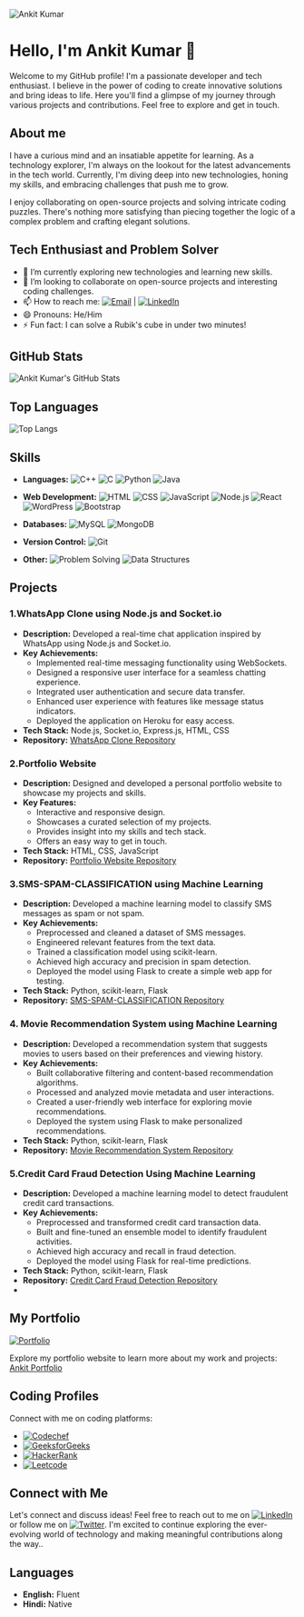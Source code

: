 ![Ankit Kumar](https://github.com/ankitkumar3440/Ankit-Kumar/blob/main/Gif.gif)

# Hello, I'm Ankit Kumar 👋

Welcome to my GitHub profile! I'm a passionate developer and tech enthusiast. I believe in the power of coding to create innovative solutions and bring ideas to life. Here you'll find a glimpse of my journey through various projects and contributions. Feel free to explore and get in touch.



## About me
I have a curious mind and an insatiable appetite for learning. As a technology explorer, I'm always on the lookout for the latest advancements in the tech world. Currently, I'm diving deep into new technologies, honing my skills, and embracing challenges that push me to grow.

I enjoy collaborating on open-source projects and solving intricate coding puzzles. There's nothing more satisfying than piecing together the logic of a complex problem and crafting elegant solutions.

## Tech Enthusiast and Problem Solver
- 🌱 I’m currently exploring new technologies and learning new skills.
- 👯 I’m looking to collaborate on open-source projects and interesting coding challenges.
- 📫 How to reach me: [![Email](https://img.shields.io/badge/Email-ankitku95553440%40gmail.com-blue?style=for-the-badge)](mailto:ankitku95553440@gmail.com)  |  [![LinkedIn](https://img.shields.io/badge/LinkedIn-Ankit%20Kumar-blue?style=for-the-badge&logo=linkedin)](https://www.linkedin.com/in/ankitkumar3440/) 
- 😄 Pronouns: He/Him
- ⚡ Fun fact: I can solve a Rubik's cube in under two minutes!

## GitHub Stats

![Ankit Kumar's GitHub Stats](https://github-readme-stats.vercel.app/api?username=ankitkumar3440&show_icons=true&theme=radical)

## Top Languages

![Top Langs](https://github-readme-stats.vercel.app/api/top-langs/?username=ankitkumar3440&layout=compact&theme=radical)

## Skills

- **Languages:** 
  ![C++](https://img.shields.io/badge/-C++-00599C?style=flat-square&logo=cplusplus&logoColor=white) 
  ![C](https://img.shields.io/badge/-C-00599C?style=flat-square&logo=c&logoColor=white) 
  ![Python](https://img.shields.io/badge/-Python-3776AB?style=flat-square&logo=python&logoColor=white)
  ![Java](https://img.shields.io/badge/-Java-007396?style=flat-square&logo=java&logoColor=white)
  
- **Web Development:** 
  ![HTML](https://img.shields.io/badge/-HTML-E34F26?style=flat-square&logo=html5&logoColor=white)
  ![CSS](https://img.shields.io/badge/-CSS-1572B6?style=flat-square&logo=css3&logoColor=white)
  ![JavaScript](https://img.shields.io/badge/-JavaScript-F7DF1E?style=flat-square&logo=javascript&logoColor=black)
  ![Node.js](https://img.shields.io/badge/-Node.js-339933?style=flat-square&logo=node.js&logoColor=white)
  ![React](https://img.shields.io/badge/-React-61DAFB?style=flat-square&logo=react&logoColor=white)
  ![WordPress](https://img.shields.io/badge/-WordPress-21759B?style=flat-square&logo=wordpress&logoColor=white)
  ![Bootstrap](https://img.shields.io/badge/-Bootstrap-7952B3?style=flat-square&logo=bootstrap&logoColor=white)
  
- **Databases:** 
  ![MySQL](https://img.shields.io/badge/-MySQL-4479A1?style=flat-square&logo=mysql&logoColor=white)
  ![MongoDB](https://img.shields.io/badge/-MongoDB-47A248?style=flat-square&logo=mongodb&logoColor=white)
  
- **Version Control:** 
  ![Git](https://img.shields.io/badge/-Git-F05032?style=flat-square&logo=git&logoColor=white)
  
- **Other:** 
  ![Problem Solving](https://img.shields.io/badge/-Problem%20Solving-FF4500?style=flat-square)
  ![Data Structures](https://img.shields.io/badge/-Data%20Structures-008080?style=flat-square)

## **Projects**

### 1.WhatsApp Clone using Node.js and Socket.io

- **Description:** Developed a real-time chat application inspired by WhatsApp using Node.js and Socket.io.
- **Key Achievements:**
  - Implemented real-time messaging functionality using WebSockets.
  - Designed a responsive user interface for a seamless chatting experience.
  - Integrated user authentication and secure data transfer.
  - Enhanced user experience with features like message status indicators.
  - Deployed the application on Heroku for easy access.
- **Tech Stack:** Node.js, Socket.io, Express.js, HTML, CSS
- **Repository:** [WhatsApp Clone Repository](https://github.com/ankitkumar3440/ChatApp)

### 2.Portfolio Website

- **Description:** Designed and developed a personal portfolio website to showcase my projects and skills.
- **Key Features:**
  - Interactive and responsive design.
  - Showcases a curated selection of my projects.
  - Provides insight into my skills and tech stack.
  - Offers an easy way to get in touch.
- **Tech Stack:** HTML, CSS, JavaScript
- **Repository:** [Portfolio Website Repository](https://github.com/ankitkumar3440/Ankit_portfolio_1010)

### 3.SMS-SPAM-CLASSIFICATION using Machine Learning

- **Description:** Developed a machine learning model to classify SMS messages as spam or not spam.
- **Key Achievements:**
  - Preprocessed and cleaned a dataset of SMS messages.
  - Engineered relevant features from the text data.
  - Trained a classification model using scikit-learn.
  - Achieved high accuracy and precision in spam detection.
  - Deployed the model using Flask to create a simple web app for testing.
- **Tech Stack:** Python, scikit-learn, Flask
- **Repository:** [SMS-SPAM-CLASSIFICATION Repository](https://github.com/ankitkumar3440/SMS-SPAM-CLASSIFICATION)

### 4. Movie Recommendation System using Machine Learning

- **Description:** Developed a recommendation system that suggests movies to users based on their preferences and viewing history.
- **Key Achievements:**
  - Built collaborative filtering and content-based recommendation algorithms.
  - Processed and analyzed movie metadata and user interactions.
  - Created a user-friendly web interface for exploring movie recommendations.
  - Deployed the system using Flask to make personalized recommendations.
- **Tech Stack:** Python, scikit-learn, Flask
- **Repository:** [Movie Recommendation System Repository](https://github.com/ankitkumar3440/Movie_Recommendation_System)

### 5.Credit Card Fraud Detection Using Machine Learning

- **Description:** Developed a machine learning model to detect fraudulent credit card transactions.
- **Key Achievements:**
  - Preprocessed and transformed credit card transaction data.
  - Built and fine-tuned an ensemble model to identify fraudulent activities.
  - Achieved high accuracy and recall in fraud detection.
  - Deployed the model using Flask for real-time predictions.
- **Tech Stack:** Python, scikit-learn, Flask
- **Repository:** [Credit Card Fraud Detection Repository](https://github.com/ankitkumar3440/Credit_card_fraud_Detection_project)
- 
## **My Portfolio**

[![Portfolio](https://github.com/ankitkumar3440/Ankit-Kumar/blob/main/Screenshot%20(96).png)](https://ankitkumar3440.github.io/Ankit_portfolio_1010/)

Explore my portfolio website to learn more about my work and projects: [Ankit Portfolio](https://ankitkumar3440.github.io/Ankit_portfolio_1010/)

## Coding Profiles

Connect with me on coding platforms:
- [![Codechef](https://img.shields.io/badge/Codechef-5B4638?style=flat-square&logo=codechef&logoColor=white)](https://www.codechef.com/users/an12sn12)
- [![GeeksforGeeks](https://img.shields.io/badge/GeeksforGeeks-0F9D58?style=flat-square&logo=geeksforgeeks&logoColor=white)](https://auth.geeksforgeeks.org/user/ankit2003)
- [![HackerRank](https://img.shields.io/badge/HackerRank-2EC866?style=flat-square&logo=hackerrank&logoColor=white)](https://www.hackerrank.com/profile/Ankit_1010)
- [![Leetcode](https://img.shields.io/badge/CodeStudio-FF6F61?style=flat-square)](https://leetcode.com/ankitku_1010/)

## Connect with Me

Let's connect and discuss ideas! Feel free to reach out to me on [![LinkedIn](https://img.shields.io/badge/LinkedIn-Ankit%20Kumar-blue?style=for-the-badge&logo=linkedin)](https://www.linkedin.com/in/ankitkumar3440/) or follow me on [![Twitter](https://img.shields.io/badge/Twitter-%40ankitkumar3440-blue?style=for-the-badge&logo=twitter)](https://twitter.com/ankitkumar3440). I'm excited to continue exploring the ever-evolving world of technology and making meaningful contributions along the way..

## Languages

- **English:** Fluent
- **Hindi:** Native
